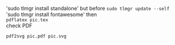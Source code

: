 
'sudo tlmgr install standalone' but before `sudo tlmgr update --self`  
'sudo tlmgr install fontawesome'
then  
`pdflatex pic.tex`  
check PDF  

`pdf2svg pic.pdf pic.svg`  

